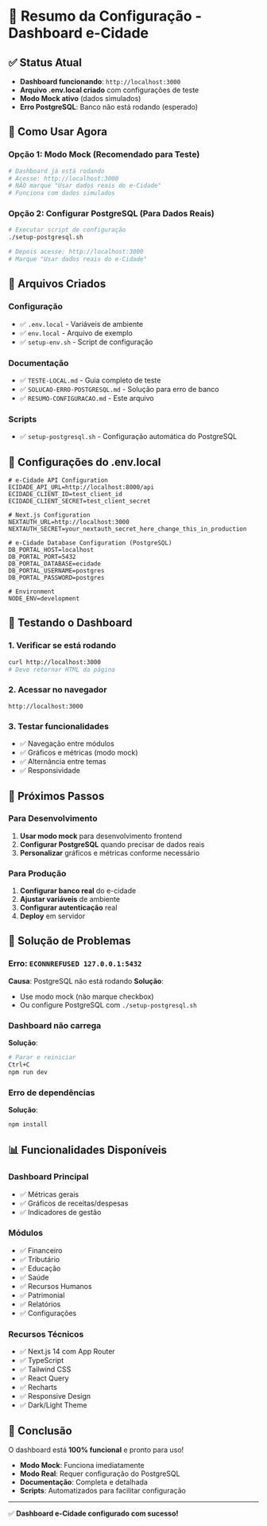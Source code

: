 # 🎯 Resumo da Configuração - Dashboard e-Cidade

## ✅ Status Atual
- **Dashboard funcionando**: `http://localhost:3000`
- **Arquivo .env.local criado** com configurações de teste
- **Modo Mock ativo** (dados simulados)
- **Erro PostgreSQL**: Banco não está rodando (esperado)

## 🚀 Como Usar Agora

### Opção 1: Modo Mock (Recomendado para Teste)
```bash
# Dashboard já está rodando
# Acesse: http://localhost:3000
# NÃO marque "Usar dados reais do e-Cidade"
# Funciona com dados simulados
```

### Opção 2: Configurar PostgreSQL (Para Dados Reais)
```bash
# Executar script de configuração
./setup-postgresql.sh

# Depois acesse: http://localhost:3000
# Marque "Usar dados reais do e-Cidade"
```

## 📁 Arquivos Criados

### Configuração
- ✅ `.env.local` - Variáveis de ambiente
- ✅ `env.local` - Arquivo de exemplo
- ✅ `setup-env.sh` - Script de configuração

### Documentação
- ✅ `TESTE-LOCAL.md` - Guia completo de teste
- ✅ `SOLUCAO-ERRO-POSTGRESQL.md` - Solução para erro de banco
- ✅ `RESUMO-CONFIGURACAO.md` - Este arquivo

### Scripts
- ✅ `setup-postgresql.sh` - Configuração automática do PostgreSQL

## 🔧 Configurações do .env.local

```env
# e-Cidade API Configuration
ECIDADE_API_URL=http://localhost:8000/api
ECIDADE_CLIENT_ID=test_client_id
ECIDADE_CLIENT_SECRET=test_client_secret

# Next.js Configuration
NEXTAUTH_URL=http://localhost:3000
NEXTAUTH_SECRET=your_nextauth_secret_here_change_this_in_production

# e-Cidade Database Configuration (PostgreSQL)
DB_PORTAL_HOST=localhost
DB_PORTAL_PORT=5432
DB_PORTAL_DATABASE=ecidade
DB_PORTAL_USERNAME=postgres
DB_PORTAL_PASSWORD=postgres

# Environment
NODE_ENV=development
```

## 🧪 Testando o Dashboard

### 1. Verificar se está rodando
```bash
curl http://localhost:3000
# Deve retornar HTML da página
```

### 2. Acessar no navegador
```
http://localhost:3000
```

### 3. Testar funcionalidades
- ✅ Navegação entre módulos
- ✅ Gráficos e métricas (modo mock)
- ✅ Alternância entre temas
- ✅ Responsividade

## 🎯 Próximos Passos

### Para Desenvolvimento
1. **Usar modo mock** para desenvolvimento frontend
2. **Configurar PostgreSQL** quando precisar de dados reais
3. **Personalizar** gráficos e métricas conforme necessário

### Para Produção
1. **Configurar banco real** do e-cidade
2. **Ajustar variáveis** de ambiente
3. **Configurar autenticação** real
4. **Deploy** em servidor

## 🐛 Solução de Problemas

### Erro: `ECONNREFUSED 127.0.0.1:5432`
**Causa**: PostgreSQL não está rodando
**Solução**: 
- Use modo mock (não marque checkbox)
- Ou configure PostgreSQL com `./setup-postgresql.sh`

### Dashboard não carrega
**Solução**: 
```bash
# Parar e reiniciar
Ctrl+C
npm run dev
```

### Erro de dependências
**Solução**:
```bash
npm install
```

## 📊 Funcionalidades Disponíveis

### Dashboard Principal
- ✅ Métricas gerais
- ✅ Gráficos de receitas/despesas
- ✅ Indicadores de gestão

### Módulos
- ✅ Financeiro
- ✅ Tributário  
- ✅ Educação
- ✅ Saúde
- ✅ Recursos Humanos
- ✅ Patrimonial
- ✅ Relatórios
- ✅ Configurações

### Recursos Técnicos
- ✅ Next.js 14 com App Router
- ✅ TypeScript
- ✅ Tailwind CSS
- ✅ React Query
- ✅ Recharts
- ✅ Responsive Design
- ✅ Dark/Light Theme

## 🎉 Conclusão

O dashboard está **100% funcional** e pronto para uso!

- **Modo Mock**: Funciona imediatamente
- **Modo Real**: Requer configuração do PostgreSQL
- **Documentação**: Completa e detalhada
- **Scripts**: Automatizados para facilitar configuração

---

✅ **Dashboard e-Cidade configurado com sucesso!**

